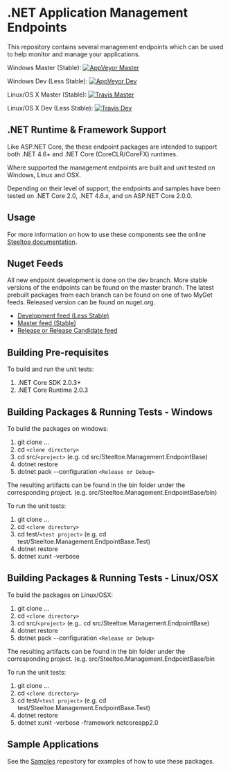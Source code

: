# .NET Application Management Endpoints

This repository contains several management endpoints which can be used to help monitor and manage your applications.

Windows Master (Stable): [![AppVeyor Master](https://ci.appveyor.com/api/projects/status/bvv4ukorhxtx7mkk/branch/master?svg=true)](https://ci.appveyor.com/project/steeltoe/management/branch/master)

Windows Dev (Less Stable): [![AppVeyor Dev](https://ci.appveyor.com/api/projects/status/bvv4ukorhxtx7mkk/branch/dev?svg=true)](https://ci.appveyor.com/project/steeltoe/management/branch/dev)

Linux/OS X Master (Stable): [![Travis Master](https://travis-ci.org/SteeltoeOSS/Management.svg?branch=master)](https://travis-ci.org/SteeltoeOSS/Management)

Linux/OS X Dev (Less Stable):  [![Travis Dev](https://travis-ci.org/SteeltoeOSS/Management.svg?branch=dev)](https://travis-ci.org/SteeltoeOSS/Management)

## .NET Runtime & Framework Support

Like ASP.NET Core, the these endpoint packages are intended to support both .NET 4.6+ and .NET Core (CoreCLR/CoreFX) runtimes.

Where supported the management endpoints are built and unit tested on Windows, Linux and OSX.

Depending on their level of support, the endpoints and samples have been tested on .NET Core 2.0, .NET 4.6.x, and on ASP.NET Core 2.0.0.

## Usage

For more information on how to use these components see the online [Steeltoe documentation](https://steeltoe.io/).

## Nuget Feeds

All new endpoint development is done on the dev branch. More stable versions of the endpoints can be found on the master branch. The latest prebuilt packages from each branch can be found on one of two MyGet feeds. Released version can be found on nuget.org.

- [Development feed (Less Stable)](https://www.myget.org/gallery/steeltoedev)
- [Master feed (Stable)](https://www.myget.org/gallery/steeltoemaster)
- [Release or Release Candidate feed](https://www.nuget.org/)

## Building Pre-requisites

To build and run the unit tests:

1. .NET Core SDK 2.0.3+
1. .NET Core Runtime 2.0.3

## Building Packages & Running Tests - Windows

To build the packages on windows:

1. git clone ...
1. cd `<clone directory>`
1. cd src/`<project>` (e.g. cd src/Steeltoe.Management.EndpointBase)
1. dotnet restore
1. dotnet pack --configuration `<Release or Debug>`

The resulting artifacts can be found in the bin folder under the corresponding project. (e.g. src/Steeltoe.Management.EndpointBase/bin)

To run the unit tests:

1. git clone ...
1. cd `<clone directory>`
1. cd test/`<test project>` (e.g. cd test/Steeltoe.Management.EndpointBase.Test)
1. dotnet restore
1. dotnet xunit -verbose

## Building Packages & Running Tests - Linux/OSX

To build the packages on Linux/OSX:

1. git clone ...
1. cd `<clone directory>`
1. cd src/`<project>` (e.g.. cd src/Steeltoe.Management.EndpointBase)
1. dotnet restore
1. dotnet pack --configuration `<Release or Debug>`

The resulting artifacts can be found in the bin folder under the corresponding project. (e.g. src/Steeltoe.Management.EndpointBase/bin

To run the unit tests:

1. git clone ...
1. cd `<clone directory>`
1. cd test/`<test project>` (e.g. cd test/Steeltoe.Management.EndpointBase.Test)
1. dotnet restore
1. dotnet xunit -verbose -framework netcoreapp2.0

## Sample Applications

See the [Samples](https://github.com/SteeltoeOSS/Samples) repository for examples of how to use these packages.
